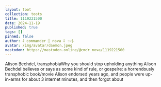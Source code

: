 ```yaml
---
layout: toot
collection: toots
title: 1119221500
date: 2024-11-19
published: true
tags: []
pinned: false
author: ⸸ commander ░ nova ⸸ :~$
avatar: /img/avatar/daemon.jpeg
mastodon: https://mastodon.online/@cmdr_nova/1119221500
---
```


Alison Bechdel, transphobiaWhy you should stop upholding anything Alison Bechdel believes or says as some kind of rule, or gospelre: a horrendously transphobic book/movie Alison endorsed years ago, and people were up-in-arms for about 3 internet minutes, and then forgot about
